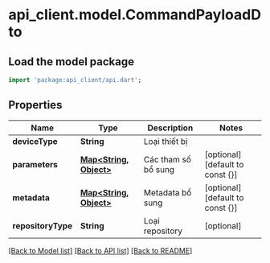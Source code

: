 # api_client.model.CommandPayloadDto

## Load the model package
```dart
import 'package:api_client/api.dart';
```

## Properties
Name | Type | Description | Notes
------------ | ------------- | ------------- | -------------
**deviceType** | **String** | Loại thiết bị | 
**parameters** | [**Map<String, Object>**](Object.md) | Các tham số bổ sung | [optional] [default to const {}]
**metadata** | [**Map<String, Object>**](Object.md) | Metadata bổ sung | [optional] [default to const {}]
**repositoryType** | **String** | Loại repository | [optional] 

[[Back to Model list]](../README.md#documentation-for-models) [[Back to API list]](../README.md#documentation-for-api-endpoints) [[Back to README]](../README.md)


